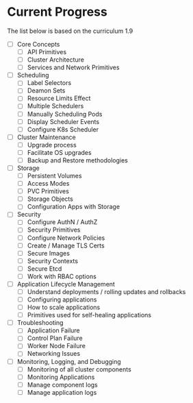 # Current Progress
The list below is based on the curriculum 1.9

- [ ] Core Concepts
  - [ ] API Primitives
  - [ ] Cluster Architecture
  - [ ] Services and Network Primitives
- [ ] Scheduling
  - [ ] Label Selectors
  - [ ] Deamon Sets
  - [ ] Resource Limits Effect
  - [ ] Multiple Schedulers
  - [ ] Manually Scheduling Pods
  - [ ] Display Scheduler Events
  - [ ] Configure K8s Scheduler 
- [ ] Cluster Maintenance
  - [ ] Upgrade process
  - [ ] Facilitate OS upgrades
  - [ ] Backup and Restore methodologies
- [ ] Storage
  - [ ] Persistent Volumes
  - [ ] Access Modes
  - [ ] PVC Primitives
  - [ ] Storage Objects
  - [ ] Configuration Apps with Storage
- [ ] Security
  - [ ] Configure AuthN / AuthZ
  - [ ] Security Primitives
  - [ ] Configure Network Policies
  - [ ] Create / Manage TLS Certs
  - [ ] Secure Images
  - [ ] Security Contexts
  - [ ] Secure Etcd
  - [ ] Work with RBAC options
- [ ] Application Lifecycle Management
  - [ ] Understand deployments / rolling updates and rollbacks
  - [ ] Configuring applications
  - [ ] How to scale applications
  - [ ] Primitives used for self-healing applications
- [ ] Troubleshooting
  - [ ] Application Failure
  - [ ] Control Plan Failure
  - [ ] Worker Node Failure
  - [ ] Networking Issues
- [ ] Monitoring, Logging, and Debugging
  - [ ] Monitoring of all cluster components
  - [ ] Monitoring Applications
  - [ ] Manage component logs
  - [ ] Manage application logs